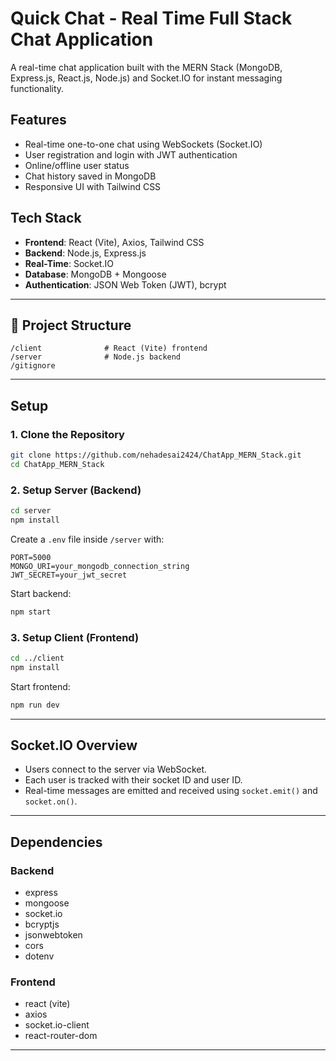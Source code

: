 #  Quick Chat - Real Time Full Stack Chat Application

A real-time chat application built with the MERN Stack (MongoDB, Express.js, React.js, Node.js) and Socket.IO for instant messaging functionality.

##  Features

- Real-time one-to-one chat using WebSockets (Socket.IO)
- User registration and login with JWT authentication
- Online/offline user status
- Chat history saved in MongoDB
- Responsive UI with Tailwind CSS

##  Tech Stack

- **Frontend**: React (Vite), Axios, Tailwind CSS
- **Backend**: Node.js, Express.js
- **Real-Time**: Socket.IO
- **Database**: MongoDB + Mongoose
- **Authentication**: JSON Web Token (JWT), bcrypt

---

## 📁 Project Structure

```
/client              # React (Vite) frontend
/server              # Node.js backend
/gitignore

```

---

##  Setup 

### 1. Clone the Repository

```bash
git clone https://github.com/nehadesai2424/ChatApp_MERN_Stack.git
cd ChatApp_MERN_Stack
```

### 2. Setup Server (Backend)

```bash
cd server
npm install
```

Create a `.env` file inside `/server` with:

```env
PORT=5000
MONGO_URI=your_mongodb_connection_string
JWT_SECRET=your_jwt_secret
```

Start backend:

```bash
npm start
```

### 3. Setup Client (Frontend)

```bash
cd ../client
npm install
```

Start frontend:

```bash
npm run dev
```

---


##  Socket.IO Overview

- Users connect to the server via WebSocket.
- Each user is tracked with their socket ID and user ID.
- Real-time messages are emitted and received using `socket.emit()` and `socket.on()`.

---


##  Dependencies

### Backend

- express
- mongoose
- socket.io
- bcryptjs
- jsonwebtoken
- cors
- dotenv

### Frontend

- react (vite)
- axios
- socket.io-client
- react-router-dom


---





